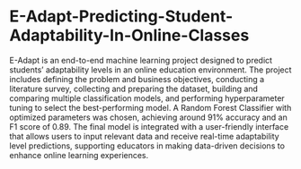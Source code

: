 # E-Adapt-Predicting-Student-Adaptability-In-Online-Classes

E-Adapt is an end-to-end machine learning project designed to predict students’ adaptability levels in an online education environment. The project includes defining the problem and business objectives, conducting a literature survey, collecting and preparing the dataset, building and comparing multiple classification models, and performing hyperparameter tuning to select the best-performing model. A Random Forest Classifier with optimized parameters was chosen, achieving around 91% accuracy and an F1 score of 0.89. The final model is integrated with a user-friendly interface that allows users to input relevant data and receive real-time adaptability level predictions, supporting educators in making data-driven decisions to enhance online learning experiences.
